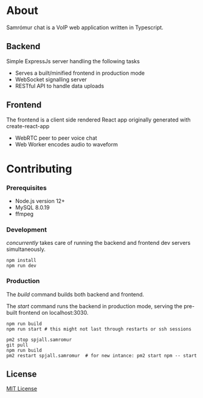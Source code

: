 # About

Samrómur chat is a VoIP web application written in Typescript.

## Backend
Simple ExpressJs server handling the following tasks
* Serves a built/minified frontend in production mode
* WebSocket signalling server
* RESTful API to handle data uploads

## Frontend
The frontend is a client side rendered React app originally generated with create-react-app
* WebRTC peer to peer voice chat
* Web Worker encodes audio to waveform

# Contributing


### Prerequisites
* Node.js version 12+
* MySQL 8.0.19
* ffmpeg

### Development
*concurrently* takes care of running the backend and frontend dev servers simultaneously.

```
npm install
npm run dev
```

### Production
The *build* command builds both backend and frontend.

The *start* command runs the backend in production mode, serving the pre-built frontend on localhost:3030.
```
npm run build
npm run start # this might not last through restarts or ssh sessions
```

```
pm2 stop spjall.samromur
git pull
npm run build
pm2 restart spjall.samromur  # for new intance: pm2 start npm -- start

```

## License
[MIT License](/LICENSE)
